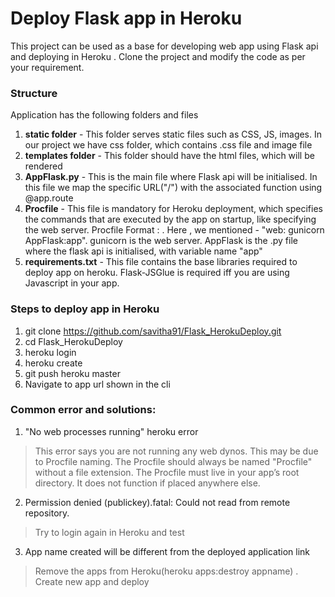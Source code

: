 # Deploy Flask app in Heroku

This project can be used as a base for developing web app using Flask api and deploying in Heroku . Clone the project and modify the code as per your requirement.

### Structure
Application has the following folders and files
1. <b>static folder</b> - This folder serves static files such as CSS, JS, images. In our project we have css folder, which contains .css file and image file
2. <b>templates folder</b> - This folder should have the html files, which will be rendered
3. <b>AppFlask.py</b> - This is the main file where Flask api will be initialised. In this file we map the specific URL("/") with the associated function using @app.route
4. <b>Procfile</b> - This file is mandatory for Heroku deployment, which specifies the commands that are executed by the app on startup, like specifying the web server. Procfile Format <process type>: <command>.  Here , we mentioned - "web: gunicorn AppFlask:app". gunicorn is the web server. AppFlask is the .py file where the flask api is initialised, with variable name "app"
5. <b>requirements.txt</b> - This file contains the base libraries required to deploy app on heroku. Flask-JSGlue is required iff you are using Javascript in your app. 

### Steps to deploy app in Heroku
1. git clone https://github.com/savitha91/Flask_HerokuDeploy.git
2. cd Flask_HerokuDeploy
3. heroku login
4. heroku create
5. git push heroku master
6. Navigate to app url shown in the cli 

### Common error and solutions:
1. "No web processes running" heroku error

>  This error says you are not running any web dynos. This may be due to Procfile naming. The Procfile should always be named "Procfile" without a file extension.
The Procfile must live in your app’s root directory. It does not function if placed anywhere else.

2. Permission denied (publickey).fatal: Could not read from remote repository.

> Try to login again in Heroku and test 

3. App name created will be different from the deployed application link

> Remove the apps from Heroku(heroku apps:destroy appname) . Create new app and deploy



